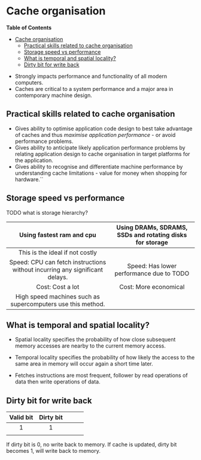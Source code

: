# Cache organisation
<!-- markdown-toc start - Don't edit this section. Run M-x markdown-toc-refresh-toc -->
**Table of Contents**

- [Cache organisation](#cache-organisation)
    - [Practical skills related to cache organisation](#practical-skills-related-to-cache-organisation)
    - [Storage speed vs performance](#storage-speed-vs-performance)
    - [What is temporal and spatial locality?](#what-is-temporal-and-spatial-locality)
    - [Dirty bit for write back](#dirty-bit-for-write-back)

<!-- markdown-toc end -->

* Strongly impacts performance and functionality of all modern computers.
* Caches are critical to a system performance and a major area in contemporary machine design.


## Practical skills related to cache organisation
* Gives ability to optimise application code design to best take advantage of caches and thus *maximise application performance* - or avoid performance problems.
* Gives ability to anticipate likely application performance problems by relating application design to cache organisation in target platforms for the application.
* Gives ability to recognise and differentiate machine performance by understanding cache limitations - value for money when shopping for hardware.``


## Storage speed vs performance 

TODO what is storage hierarchy?

| Using fastest ram and cpu                                                   | Using DRAMs, SDRAMS, SSDs and rotating disks for storage |
|:---------------------------------------------------------------------------:|:--------------------------------------------------------:|
| This is the ideal if not costly                                             |                                                          |
| Speed: CPU can fetch instructions without incurring any significant delays. | Speed: Has lower performance due to TODO                 |
| Cost: Cost a lot                                                            | Cost: More economical                                    |
| High speed machines such as supercomputers use this method.                 |                                                          |


## What is temporal and spatial locality?
* Spatial locality specifies the probability of how close subsequent memory accesses are nearby to the current memory access.
* Temporal locality specifies the probability of how likely the access to the same area in memory will occur again a short time later.

* Fetches instructions are most frequent, follower by read operations of data then write operations of data.

## Dirty bit for write back


| Valid bit | Dirty bit |   |   |   |
|:---------:|:---------:|:-:|:-:|:-:|
| 1         | 1         |   |   |   |
|           |           |   |   |   |

If dirty bit is 0, no write back to memory. If cache is updated, dirty bit becomes 1, will write back to memory.
